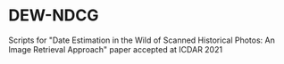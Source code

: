 # DEW-NDCG
Scripts for  "Date Estimation in the Wild of Scanned Historical Photos: An Image Retrieval Approach" paper accepted at ICDAR 2021
